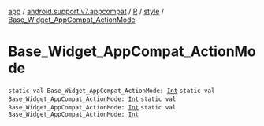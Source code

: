 [app](../../../index.md) / [android.support.v7.appcompat](../../index.md) / [R](../index.md) / [style](index.md) / [Base_Widget_AppCompat_ActionMode](.)

# Base_Widget_AppCompat_ActionMode

`static val Base_Widget_AppCompat_ActionMode: `[`Int`](https://kotlinlang.org/api/latest/jvm/stdlib/kotlin/-int/index.html)
`static val Base_Widget_AppCompat_ActionMode: `[`Int`](https://kotlinlang.org/api/latest/jvm/stdlib/kotlin/-int/index.html)
`static val Base_Widget_AppCompat_ActionMode: `[`Int`](https://kotlinlang.org/api/latest/jvm/stdlib/kotlin/-int/index.html)
`static val Base_Widget_AppCompat_ActionMode: `[`Int`](https://kotlinlang.org/api/latest/jvm/stdlib/kotlin/-int/index.html)